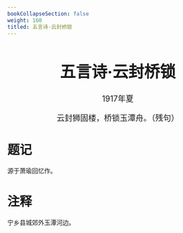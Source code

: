 ```yaml
---
bookCollapseSection: false
weight: 160
titled: 五言诗·云封桥锁
---
```


<div align="center">

<font size="4">

# 五言诗·云封桥锁
1917年夏

云封狮固楼，桥锁玉潭舟。（残句）

</font>

</div>

# 题记
源于萧瑜回忆作。

# 注释
宁乡县城郊外玉潭河边。
